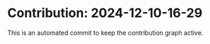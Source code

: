 # Contribution: 2024-12-10-16-29
This is an automated commit to keep the contribution graph active.

